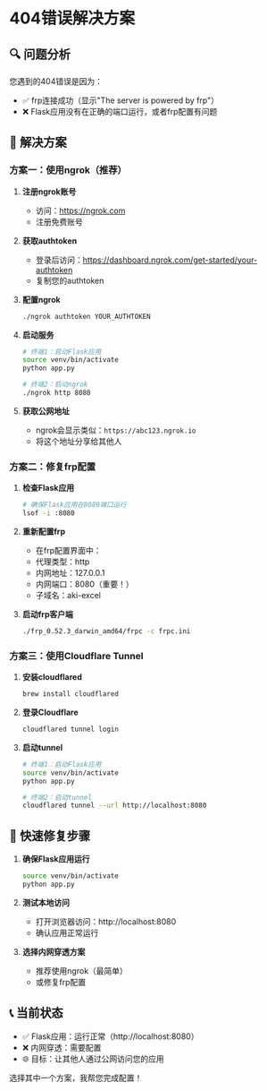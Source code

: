 # 404错误解决方案

## 🔍 问题分析
您遇到的404错误是因为：
- ✅ frp连接成功（显示"The server is powered by frp"）
- ❌ Flask应用没有在正确的端口运行，或者frp配置有问题

## 🚀 解决方案

### 方案一：使用ngrok（推荐）

1. **注册ngrok账号**
   - 访问：https://ngrok.com
   - 注册免费账号

2. **获取authtoken**
   - 登录后访问：https://dashboard.ngrok.com/get-started/your-authtoken
   - 复制您的authtoken

3. **配置ngrok**
   ```bash
   ./ngrok authtoken YOUR_AUTHTOKEN
   ```

4. **启动服务**
   ```bash
   # 终端1：启动Flask应用
   source venv/bin/activate
   python app.py
   
   # 终端2：启动ngrok
   ./ngrok http 8080
   ```

5. **获取公网地址**
   - ngrok会显示类似：`https://abc123.ngrok.io`
   - 将这个地址分享给其他人

### 方案二：修复frp配置

1. **检查Flask应用**
   ```bash
   # 确保Flask应用在8080端口运行
   lsof -i :8080
   ```

2. **重新配置frp**
   - 在frp配置界面中：
   - 代理类型：http
   - 内网地址：127.0.0.1
   - 内网端口：8080（重要！）
   - 子域名：aki-excel

3. **启动frp客户端**
   ```bash
   ./frp_0.52.3_darwin_amd64/frpc -c frpc.ini
   ```

### 方案三：使用Cloudflare Tunnel

1. **安装cloudflared**
   ```bash
   brew install cloudflared
   ```

2. **登录Cloudflare**
   ```bash
   cloudflared tunnel login
   ```

3. **启动tunnel**
   ```bash
   # 终端1：启动Flask应用
   source venv/bin/activate
   python app.py
   
   # 终端2：启动tunnel
   cloudflared tunnel --url http://localhost:8080
   ```

## 🔧 快速修复步骤

1. **确保Flask应用运行**
   ```bash
   source venv/bin/activate
   python app.py
   ```

2. **测试本地访问**
   - 打开浏览器访问：http://localhost:8080
   - 确认应用正常运行

3. **选择内网穿透方案**
   - 推荐使用ngrok（最简单）
   - 或修复frp配置

## 📞 当前状态

- ✅ Flask应用：运行正常（http://localhost:8080）
- ❌ 内网穿透：需要配置
- 🌐 目标：让其他人通过公网访问您的应用

选择其中一个方案，我帮您完成配置！
